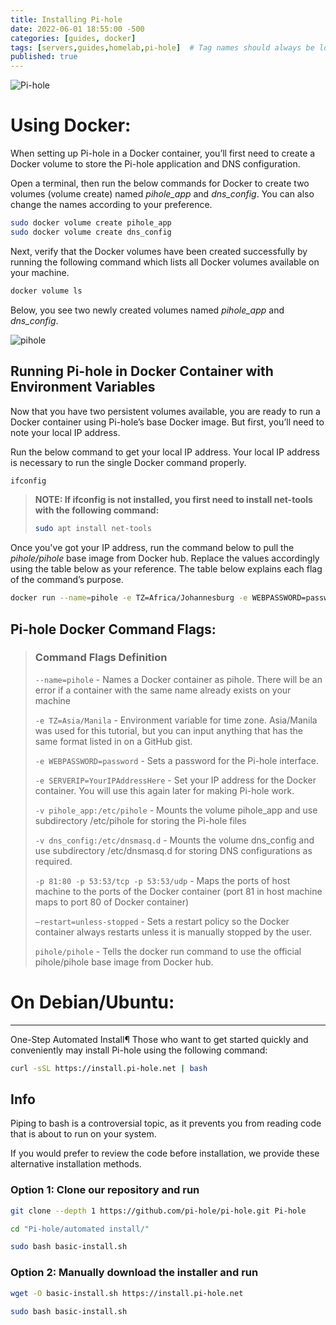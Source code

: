 ```yaml
---
title: Installing Pi-hole
date: 2022-06-01 18:55:00 -500
categories: [guides, docker]
tags: [servers,guides,homelab,pi-hole]  # Tag names should always be lowercase
published: true
---
```

![Pi-hole](https://miro.medium.com/max/761/1*-RCw0DPPVuRd_DplQfHBGQ.png)

# Using Docker:

When setting up Pi-hole in a Docker container, you’ll first need to create a Docker volume to store the Pi-hole application and DNS configuration.

Open a terminal, then run the below commands for Docker to create two volumes (volume create) named *pihole_app* and *dns_config*. You can also change the names according to your preference.

```bash
sudo docker volume create pihole_app
sudo docker volume create dns_config
```

Next, verify that the Docker volumes have been created successfully by running the following command which lists all Docker volumes available on your machine.

```bash
docker volume ls
```

Below, you see two newly created volumes named *pihole_app* and *dns_config*.

![pihole](https://adamtheautomator.com/wp-content/uploads/2021/10/image-74.png)

## Running Pi-hole in Docker Container with Environment Variables

Now that you have two persistent volumes available, you are ready to run a Docker container using Pi-hole’s base Docker image. But first, you’ll need to note your local IP address.

Run the below command to get your local IP address. Your local IP address is necessary to run the single Docker command properly.

```bash
ifconfig
```
> **NOTE: If ifconfig is not installed, you first need to install net-tools with  the following command:**
>
> ```bash
> sudo apt install net-tools
> ```


Once you've got your IP address, run the command below to pull the *pihole/pihole* base image from Docker hub. Replace the values accordingly using the table below as your reference. The table below explains each flag of the command’s purpose.

```bash
docker run --name=pihole -e TZ=Africa/Johannesburg -e WEBPASSWORD=password -e SERVERIP=YourIPAddressHere -v pihole_app:/etc/pihole -v dns_config:/etc/dnsmasq.d -p 81:80 -p 53:53/tcp -p 53:53/udp --restart=unless-stopped pihole/pihole
```

## Pi-hole Docker Command Flags:

> ### Command Flags  Definition 
>
> `--name=pihole` - Names a Docker container as pihole. There will be an error if a container with the same name already exists on your machine
>
> `-e TZ=Asia/Manila` - Environment variable for time zone. Asia/Manila was used for this tutorial, but you can input anything that has the same format listed in on a GitHub gist.
>
> `-e WEBPASSWORD=password` - Sets a password for the Pi-hole interface.
>
> `-e SERVERIP=YourIPAddressHere` - Set your IP address for the Docker container. You will use this again later for making Pi-hole work.
>
> `-v pihole_app:/etc/pihole` - Mounts the volume pihole_app and use subdirectory /etc/pihole for storing the Pi-hole files
>
> `-v dns_config:/etc/dnsmasq.d` - Mounts the volume dns_config and use subdirectory /etc/dnsmasq.d for storing DNS configurations as required.
>
> `-p 81:80 -p 53:53/tcp -p 53:53/udp` - Maps the ports of host machine to the ports of the Docker container (port 81 in host machine maps to port 80 of Docker container)
>
> `—restart=unless-stopped` - Sets a restart policy so the Docker container always restarts unless it is manually stopped by the user.
>
> `pihole/pihole` - Tells the docker run command to use the official pihole/pihole base image from Docker hub.
>

# On Debian/Ubuntu:
---
One-Step Automated Install¶
Those who want to get started quickly and conveniently may install Pi-hole using the following command:

```bash
curl -sSL https://install.pi-hole.net | bash
```

## Info

Piping to bash is a controversial topic, as it prevents you from reading code that is about to run on your system.

If you would prefer to review the code before installation, we provide these alternative installation methods.

### Option 1: Clone our repository and run

```bash
git clone --depth 1 https://github.com/pi-hole/pi-hole.git Pi-hole
```
```bash
cd "Pi-hole/automated install/"
```
```bash
sudo bash basic-install.sh
```

### Option 2: Manually download the installer and run

```bash
wget -O basic-install.sh https://install.pi-hole.net
```
```bash
sudo bash basic-install.sh
```